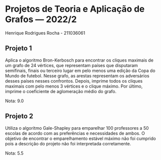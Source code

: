 # Projetos de Teoria e Aplicação de Grafos — 2022/2

Henrique Rodrigues Rocha - 211036061

## Projeto 1

Aplica o algoritmo Bron-Kerbosch para encontrar os cliques maximais de um grafo de 24 vértices, que representam
países que disputaram semifinais, finais ou terceiro lugar em pelo menos uma edição da Copa do Mundo de futebol.
Nesse grafo, as arestas representam os adversários desses países nesses confrontos. Depois, imprime todos os cliques
maximais com pelo menos 3 vértices e o clique máximo. Por último, imprime o coeficiente de aglomeração médio do grafo.

Nota: 9.0

## Projeto 2

Utiliza o algoritmo Gale-Shapley para emparelhar 100 professores a 50 escolas de acordo com as preferências e necessidades de ambos. 
O objetivo de encontrar o emparelhamento estável máximo não foi cumprido pois a descrição do projeto não foi interpretada corretamente.

Nota: 5.5
